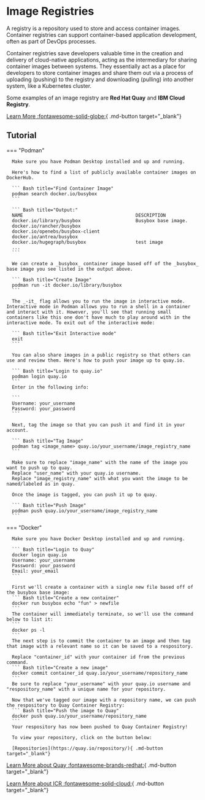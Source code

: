 # Image Registries

A registry is a repository used to store and access container images. Container registries can support container-based application development, often as part of DevOps processes.

Container registries save developers valuable time in the creation and delivery of cloud-native applications, acting as the intermediary for sharing container images between systems. They essentially act as a place for developers to store container images and share them out via a process of uploading (pushing) to the registry and downloading (pulling) into another system, like a Kubernetes cluster.

Some examples of an image registry are **Red Hat Quay** and **IBM Cloud Registry**.

[Learn More :fontawesome-solid-globe:](https://www.redhat.com/en/topics/cloud-native-apps/what-is-a-container-registry){ .md-button target="\_blank"}

## Tutorial

=== "Podman"

      Make sure you have Podman Desktop installed and up and running.

      Here's how to find a list of publicly available container images on DockerHub.

      ``` Bash title="Find Container Image"
      podman search docker.io/busybox
      ```

      ``` Bash title="Output:"
      NAME                                         DESCRIPTION
      docker.io/library/busybox                    Busybox base image.
      docker.io/rancher/busybox
      docker.io/openebs/busybox-client
      docker.io/antrea/busybox
      docker.io/hugegraph/busybox                  test image
      ...
      ```

      We can create a _busybox_ container image based off of the _busybox_ base image you see listed in the output above.

      ``` Bash title="Create Image"
      podman run -it docker.io/library/busybox
      ```

      The _-it_ flag allows you to run the image in interactive mode. Interactive mode in Podman allows you to run a shell in a container and interact with it. However, you'll see that running small containers like this one don't have much to play around with in the interactive mode. To exit out of the interactive mode:

      ``` Bash title="Exit Interactive mode"
      exit
      ```

      You can also share images in a public registry so that others can use and review them. Here's how to push your image up to quay.io.

      ``` Bash title="Login to quay.io"
      podman login quay.io
      ```
      Enter in the following info:

      ```
      Username: your_username
      Password: your_password
      ```

      Next, tag the image so that you can push it and find it in your account.

      ``` Bash title="Tag Image"
      podman tag <image_name> quay.io/your_username/image_registry_name
      ```

      Make sure to replace "image_name" with the name of the image you want to push up to quay.
      Replace "user_name" with your quay.io username.
      Replace "image_registry_name" with what you want the image to be named/labeled as in quay.

      Once the image is tagged, you can push it up to quay.

      ``` Bash title="Push Image"
      podman push quay.io/your_username/image_registry_name
      ```

=== "Docker"

      Make sure you have Docker Desktop installed and up and running.

      ``` Bash title="Login to Quay"
      docker login quay.io
      Username: your_username
      Password: your_password
      Email: your_email
      ```

      First we'll create a container with a single new file based off of the busybox base image:
      ``` Bash title="Create a new container"
      docker run busybox echo "fun" > newfile
      ```
      The container will immediately terminate, so we'll use the command below to list it:
      ```
      docker ps -l
      ```
      The next step is to commit the container to an image and then tag that image with a relevant name so it can be saved to a respository.

      Replace "container_id" with your container id from the previous command.
      ``` Bash title="Create a new image"
      docker commit container_id quay.io/your_username/repository_name
      ```
      Be sure to replace "your_username" with your quay.io username and "respository_name" with a unique name for your repository.

      Now that we've tagged our image with a repository name, we can push the respository to Quay Container Registry:
      ``` Bash title="Push the image to Quay"
      docker push quay.io/your_username/repository_name
      ```
      Your respository has now been pushed to Quay Container Registry!

      To view your repository, click on the button below:

      [Repositories](https://quay.io/repository/){ .md-button target="_blank"}

[Learn More about Quay :fontawesome-brands-redhat:](https://docs.redhat.com/en/documentation/red_hat_quay/3.5/html/deploy_red_hat_quay_for_proof-of-concept_non-production_purposes/pr01){ .md-button target="\_blank"}

[Learn More about ICR :fontawesome-solid-cloud:](https://cloud.ibm.com/docs/Registry?topic=Registry-getting-started&interface=ui){ .md-button target="\_blank"}
